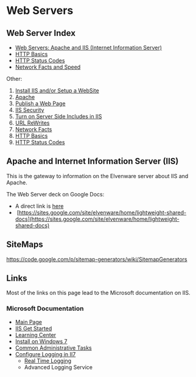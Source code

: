 Web Servers
===========

Web Server Index
-----

-   [Web Servers: Apache and IIS (Internet Information Server)](Server/index.html)
-   [HTTP Basics](Server/HttpBasics.html)
-   [HTTP Status Codes](Server/HttpStatusCodes.html)
-   [Network Facts and Speed](Server/NetworkFacts.html)

Other:

<ol>
	<li><a href="/server-guide/SetupAWebSite.html">Install IIS and/or Setup a WebSite</a></li>
	<li><a href="/server-guide/Apache.html">Apache</a></li>
	<li><a href="/server-guide/PublishPage.html">Publish a Web Page</a></li>
	<li><a href="/server-guide/IisSecurity.html">IIS Security</a></li>
	<li><a href="/server-guide/ServerSideIncludes.html">Turn on Server Side Includes in IIS</a></li>
	<li><a href="/server-guide/UrlRewrites.html">URL ReWrites</a></li>
	<li><a href="/server-guide/NetworkFacts.html">Network Facts</a></li>
	<li><a href="/server-guide/HttpBasics.html">HTTP Basics</a></li>
	<li><a href="/server-guide/HttpStatusCodes.html">HTTP Status Codes</a></li>
</ol>


Apache and Internet Information Server (IIS)
--------------------------------------------

This is the gateway to information on the Elvenware server about IIS and
Apache.

The Web Server deck on Google Docs:

-   A direct link is
    [here](https://docs.google.com/present/view?id=d4jzqjs_34gfgc24df&pli=1)
-   [https://sites.google.com/site/elvenware/home/lightweight-shared-docs](https://sites.google.com/site/elvenware/home/lightweight-shared-docs)

## SiteMaps

https://code.google.com/p/sitemap-generators/wiki/SitemapGenerators


Links
-----

Most of the links on this page lead to the Microsoft documentation on
IIS.

### Microsoft Documentation

-   [Main
    Page](http://technet.microsoft.com/en-us/library/cc753433(WS.10).aspx)
-   [IIS Get Started](http://learn.iis.net/GetStarted)
-   [Learning Center](http://learn.iis.net/GetStarted)
-   [Install on Windows 7](http://technet.microsoft.com/en-us/library/cc725762.aspx)
-   [Common Administrative Tasks](http://technet.microsoft.com/en-us/library/cc732947.aspx)
-   [Configure Logging in II7](http://technet.microsoft.com/en-us/library/cc732079(WS.10).aspx)
    -   [Real Time Logging](http://learn.iis.net/page.aspx/581/advanced-logging-for-iis-70---real-time-logging/)
    -   Advanced Logging Service
